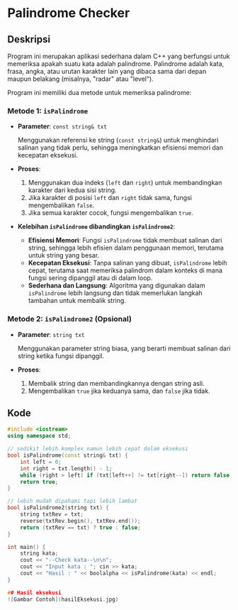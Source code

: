 
# Palindrome Checker

## Deskripsi

Program ini merupakan aplikasi sederhana dalam C++ yang berfungsi untuk memeriksa apakah suatu kata adalah palindrome. Palindrome adalah kata, frasa, angka, atau urutan karakter lain yang dibaca sama dari depan maupun belakang (misalnya, "radar" atau "level").

Program ini memiliki dua metode untuk memeriksa palindrome:

### Metode 1: `isPalindrome`

- **Parameter**: `const string& txt`

  Menggunakan referensi ke string (`const string&`) untuk menghindari salinan yang tidak perlu, sehingga meningkatkan efisiensi memori dan kecepatan eksekusi.

- **Proses**:
  1. Menggunakan dua indeks (`left` dan `right`) untuk membandingkan karakter dari kedua sisi string.
  2. Jika karakter di posisi `left` dan `right` tidak sama, fungsi mengembalikan `false`.
  3. Jika semua karakter cocok, fungsi mengembalikan `true`.

- **Kelebihan `isPalindrome` dibandingkan `isPalindrome2`**:
  - **Efisiensi Memori**: Fungsi `isPalindrome` tidak membuat salinan dari string, sehingga lebih efisien dalam penggunaan memori, terutama untuk string yang besar.
  - **Kecepatan Eksekusi**: Tanpa salinan yang dibuat, `isPalindrome` lebih cepat, terutama saat memeriksa palindrom dalam konteks di mana fungsi sering dipanggil atau di dalam loop.
  - **Sederhana dan Langsung**: Algoritma yang digunakan dalam `isPalindrome` lebih langsung dan tidak memerlukan langkah tambahan untuk membalik string.

### Metode 2: `isPalindrome2` (Opsional)

- **Parameter**: `string txt`

  Menggunakan parameter string biasa, yang berarti membuat salinan dari string ketika fungsi dipanggil.

- **Proses**:
  1. Membalik string dan membandingkannya dengan string asli.
  2. Mengembalikan `true` jika keduanya sama, dan `false` jika tidak.

## Kode

```cpp
#include <iostream>
using namespace std;

// sedikit lebih komplex namun lebih cepat dalam eksekusi
bool isPalindrome(const string& txt) {
    int left = 0;
    int right = txt.length() - 1;
    while (right > left) if (txt[left++] != txt[right--]) return false;
    return true;
}

// lebih mudah dipahami tapi lebih lambat
bool isPalindrome2(string txt) { 
    string txtRev = txt;
    reverse(txtRev.begin(), txtRev.end());
    return (txtRev == txt) ? true : false;
}

int main() {
    string kata;
    cout << "--Check kata--\n\n";
    cout << "Input kata : "; cin >> kata;
    cout << "Hasil : " << boolalpha << isPalindrome(kata) << endl;
}

## Hasil eksekusi
![Gambar Contoh](hasilEksekusi.jpg)


